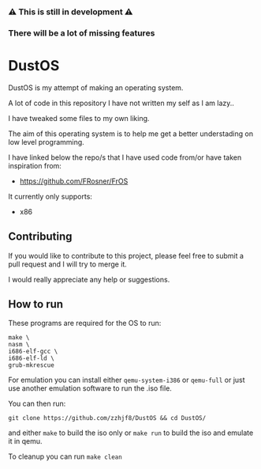 ### ⚠️ This is still in development ⚠️ 
### There will be a lot of missing features

# DustOS

DustOS is my attempt of making an operating system. 

A lot of code in this repository I have not written my self as I am lazy.. 

I have tweaked some files to my own liking. 

The aim of this operating system is to help me get a better understading on low level programming.

I have linked below the repo/s that I have used code from/or have taken inspiration from:

- https://github.com/FRosner/FrOS

It currently only supports:
- x86

## Contributing

If you would like to contribute to this project, please feel free to submit a pull request and I will try to merge it.

I would really appreciate any help or suggestions.

## How to run

These programs are required for the OS to run:

```
make \
nasm \
i686-elf-gcc \
i686-elf-ld \
grub-mkrescue
```

For emulation you can install either `qemu-system-i386` or `qemu-full` or just use another emulation software to run the .iso file.

You can then run:
```
git clone https://github.com/zzhjf8/DustOS && cd DustOS/
```
and either `make` to build the iso only or `make run` to build the iso and emulate it in qemu.

To cleanup you can run `make clean`
